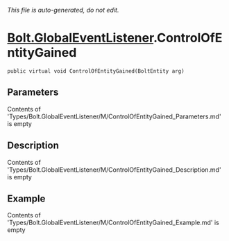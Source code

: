 *This file is auto-generated, do not edit.*

# [Bolt.GlobalEventListener](Types/Bolt.GlobalEventListener.md).ControlOfEntityGained
`public virtual void ControlOfEntityGained(BoltEntity arg)`
## Parameters
Contents of 'Types/Bolt.GlobalEventListener/M/ControlOfEntityGained_Parameters.md' is empty
## Description
Contents of 'Types/Bolt.GlobalEventListener/M/ControlOfEntityGained_Description.md' is empty
## Example
Contents of 'Types/Bolt.GlobalEventListener/M/ControlOfEntityGained_Example.md' is empty
